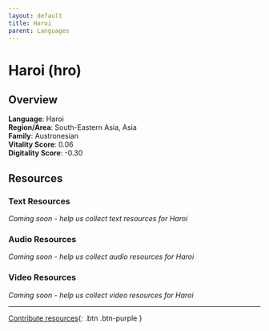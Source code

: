 ```yaml
---
layout: default
title: Haroi
parent: Languages
---
```


# Haroi (hro)

## Overview

**Language**: Haroi  
**Region/Area**: South-Eastern Asia, Asia  
**Family**: Austronesian  
**Vitality Score**: 0.06  
**Digitality Score**: -0.30  

## Resources

### Text Resources
*Coming soon - help us collect text resources for Haroi*

### Audio Resources
*Coming soon - help us collect audio resources for Haroi*

### Video Resources
*Coming soon - help us collect video resources for Haroi*

---

[Contribute resources](https://fairtrain.github.io/){: .btn .btn-purple }
